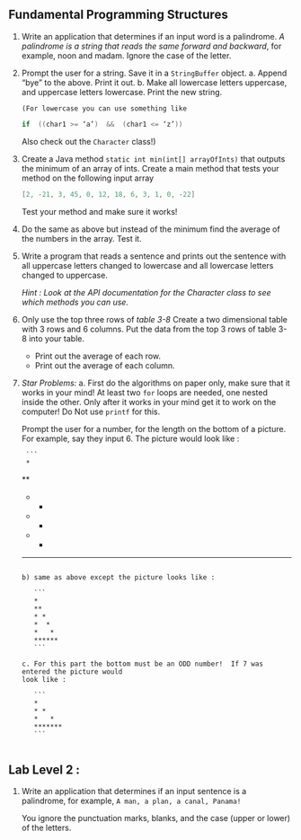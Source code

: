 ## Fundamental Programming Structures

1. Write an application that determines if an input word is a palindrome.
_A palindrome is a string that reads the same forward and backward_, for example, noon  and  madam.
Ignore the case of the letter.

2.  Prompt the user for a string.  Save it in a `StringBuffer` object.
    a. Append  “bye”  to the above.  Print it out.
    b. Make all lowercase letters uppercase, and uppercase letters lowercase.  Print the new string.

        (For lowercase you can use something like

	```java
	if  ((char1 >= ‘a’)  &&  (char1 <= ‘z’))
	```
	
	Also check out the `Character` class!)

3. Create a Java method `static int min(int[] arrayOfInts)` that outputs
the minimum of an array of ints. Create a main method that tests
your method on the following input array

    ```java
    [2, -21, 3, 45, 0, 12, 18, 6, 3, 1, 0, -22]
    ```

    Test your method and make sure it works!

4. Do the same as above but instead of the minimum find the average of
the numbers in the array.  Test it.
3. Write a program that reads a sentence and prints out the sentence with
all uppercase letters changed to lowercase and all lowercase letters changed to uppercase.

    _Hint :  Look at the API documentation for the  Character  class to see which methods you can use._

5. Only use the top three rows of _table 3-8_
   Create a two dimensional table with  3  rows and  6  columns.
   Put the data from the top 3 rows of table 3-8 into your table.

    * Print out the average of each row.
    * Print out the average of each column.


6. *Star Problems:*
    a. First do the algorithms on paper only, make sure that it works in your
    mind! At least two `for` loops are needed, one nested inside the other.
    Only after it works in your mind get it to work on the computer! Do Not use `printf` for this.

    Prompt the user for a number, for the length on the bottom of a picture.
    For example, say they input 6. The picture would look like :

    	```
        *
	**
	* *
	*  *
	*   *
	******
	```
	
    b) same as above except the picture looks like :

       ```
       *
       **
       * *
       *  *
       *   *
       ******
       ```
       
    c. For this part the bottom must be an ODD number!  If 7 was entered the picture would
    look like :

       ```
       *
       * *
       *   *
       *******
       ```
       
Lab Level 2 :
---
1. Write an application that determines if an input sentence is a palindrome, for
example,  `A man, a plan, a canal, Panama!`

    You ignore the punctuation marks, blanks, and the case (upper or lower) of the letters.